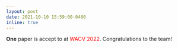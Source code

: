 ```yaml
---
layout: post
date: 2021-10-10 15:59:00-0400
inline: true
---
```


**One** paper is accept to at <font color=red>WACV 2022</font>. Congratulations to the team!
